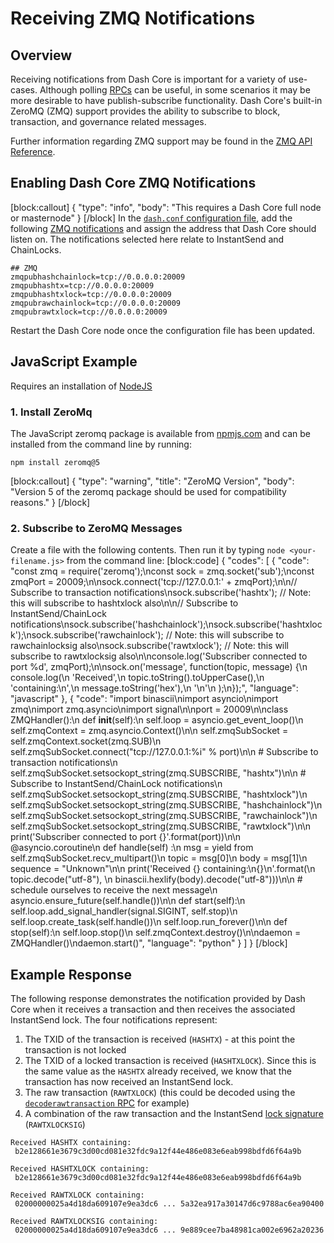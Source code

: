 # Receiving ZMQ Notifications

## Overview

Receiving notifications from Dash Core is important for a variety of use-cases. Although polling [RPCs](core-api-ref-remote-procedure-calls) can be useful, in some scenarios it may be more desirable to have publish-subscribe functionality. Dash Core's built-in ZeroMQ (ZMQ) support provides the ability to subscribe to block, transaction, and governance related messages.

Further information regarding ZMQ support may be found in the [ZMQ API Reference](core-api-ref-zmq).

## Enabling Dash Core ZMQ Notifications
[block:callout]
{
  "type": "info",
  "body": "This requires a Dash Core full node or masternode"
}
[/block]
In the [`dash.conf` configuration file](core-examples-configuration-file), add the following [ZMQ notifications](core-api-ref-zmq#available-notifications) and assign the address that Dash Core should listen on. The notifications selected here relate to InstantSend and ChainLocks.

```
## ZMQ
zmqpubhashchainlock=tcp://0.0.0.0:20009
zmqpubhashtx=tcp://0.0.0.0:20009
zmqpubhashtxlock=tcp://0.0.0.0:20009
zmqpubrawchainlock=tcp://0.0.0.0:20009
zmqpubrawtxlock=tcp://0.0.0.0:20009
```

Restart the Dash Core node once the configuration file has been updated.

## JavaScript Example

Requires an installation of [NodeJS](https://nodejs.org/en/download/)

### 1. Install ZeroMq

The JavaScript zeromq package is available from [npmjs.com](https://www.npmjs.com/package/zeromq) and can be installed from the command line by running:

```shell
npm install zeromq@5
```
[block:callout]
{
  "type": "warning",
  "title": "ZeroMQ Version",
  "body": "Version 5 of the zeromq package should be used for compatibility reasons."
}
[/block]
### 2. Subscribe to ZeroMQ Messages

Create a file with the following contents. Then run it by typing `node <your-filename.js>` from the command line:
[block:code]
{
  "codes": [
    {
      "code": "const zmq = require('zeromq');\nconst sock = zmq.socket('sub');\nconst zmqPort = 20009;\n\nsock.connect('tcp://127.0.0.1:' + zmqPort);\n\n// Subscribe to transaction notifications\nsock.subscribe('hashtx'); // Note: this will subscribe to hashtxlock also\n\n// Subscribe to InstantSend/ChainLock notifications\nsock.subscribe('hashchainlock');\nsock.subscribe('hashtxlock');\nsock.subscribe('rawchainlock'); // Note: this will subscribe to rawchainlocksig also\nsock.subscribe('rawtxlock'); // Note: this will subscribe to rawtxlocksig also\n\nconsole.log('Subscriber connected to port %d', zmqPort);\n\nsock.on('message', function(topic, message) {\n  console.log(\n    'Received',\n    topic.toString().toUpperCase(),\n    'containing:\\n',\n    message.toString('hex'),\n    '\\n'\n  );\n});",
      "language": "javascript"
    },
    {
      "code": "import binascii\nimport asyncio\nimport zmq\nimport zmq.asyncio\nimport signal\n\nport = 20009\n\nclass ZMQHandler():\n    def __init__(self):\n        self.loop = asyncio.get_event_loop()\n        self.zmqContext = zmq.asyncio.Context()\n\n        self.zmqSubSocket = self.zmqContext.socket(zmq.SUB)\n        self.zmqSubSocket.connect(\"tcp://127.0.0.1:%i\" % port)\n\n        # Subscribe to transaction notifications\n        self.zmqSubSocket.setsockopt_string(zmq.SUBSCRIBE, \"hashtx\")\n\n        # Subscribe to InstantSend/ChainLock notifications\n        self.zmqSubSocket.setsockopt_string(zmq.SUBSCRIBE, \"hashtxlock\")\n        self.zmqSubSocket.setsockopt_string(zmq.SUBSCRIBE, \"hashchainlock\")\n        self.zmqSubSocket.setsockopt_string(zmq.SUBSCRIBE, \"rawchainlock\")\n        self.zmqSubSocket.setsockopt_string(zmq.SUBSCRIBE, \"rawtxlock\")\n\n        print('Subscriber connected to port {}'.format(port))\n\n    @asyncio.coroutine\n    def handle(self) :\n        msg = yield from self.zmqSubSocket.recv_multipart()\n        topic = msg[0]\n        body = msg[1]\n        sequence = \"Unknown\"\n\n        print('Received {} containing:\\n{}\\n'.format(\n            topic.decode(\"utf-8\"), \n            binascii.hexlify(body).decode(\"utf-8\")))\n\n        # schedule ourselves to receive the next message\n        asyncio.ensure_future(self.handle())\n\n    def start(self):\n        self.loop.add_signal_handler(signal.SIGINT, self.stop)\n        self.loop.create_task(self.handle())\n        self.loop.run_forever()\n\n    def stop(self):\n        self.loop.stop()\n        self.zmqContext.destroy()\n\ndaemon = ZMQHandler()\ndaemon.start()",
      "language": "python"
    }
  ]
}
[/block]

## Example Response

The following response demonstrates the notification provided by Dash Core when it receives a transaction and then receives the associated InstantSend lock. The four notifications represent:
  1. The TXID of the transaction is received (`HASHTX`) - at this point the transaction is not locked
  2. The TXID of a locked transaction is received (`HASHTXLOCK`). Since this is the same value as the `HASHTX` already received, we know that the transaction has now received an InstantSend lock.
  3. The raw transaction (`RAWTXLOCK`) (this could be decoded using the [`decoderawtransaction` RPC](../api-ref/core-api-ref-remote-procedure-calls-raw-transactions.md#decoderawtransaction) for example)
  4. A combination of the raw transaction and the InstantSend [lock signature](../ref/core-ref-p2p-network-instantsend-messages.md#islock) (`RAWTXLOCKSIG`)

```
Received HASHTX containing:
 b2e128661e3679c3d00cd081e32fdc9a12f44e486e083e6eab998bdfd6f64a9b

Received HASHTXLOCK containing:
 b2e128661e3679c3d00cd081e32fdc9a12f44e486e083e6eab998bdfd6f64a9b

Received RAWTXLOCK containing:
 02000000025a4d18da609107e9ea3dc6 ... 5a32ea917a30147d6c9788ac6ea90400

Received RAWTXLOCKSIG containing:
 02000000025a4d18da609107e9ea3dc6 ... 9e889cee7ba48981ca002e6962a20236
```